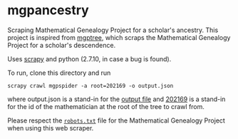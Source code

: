 # mgpancestry

Scraping Mathematical Genealogy Project for a scholar's ancestry. This project is inspired from [mgptree](https://github.com/gnstanley/mgptree), which scraps the Mathematical Genealogy Project for a scholar's descendence.

Uses [scrapy](http://scrapy.org/) and python (2.7.10, in case a bug is found).

To run, clone this directory and run

```
scrapy crawl mgpspider -a root=202169 -o output.json
```

where output.json is a stand-in for the [output file](http://doc.scrapy.org/en/latest/topics/feed-exports.html?highlight=output) and [202169](https://www.genealogy.math.ndsu.nodak.edu/id.php?id=202169) is a stand-in for the id of the mathematician at the root of the tree to crawl from.

Please respect the [`robots.txt`](https://genealogy.math.ndsu.nodak.edu/robots.txt) file for the Mathematical Genealogy Project when using this web scraper.